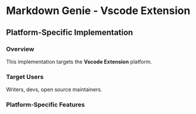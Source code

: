 # Markdown Genie - Vscode Extension

## Platform-Specific Implementation

### Overview
This implementation targets the **Vscode Extension** platform.

### Target Users
Writers, devs, open source maintainers.

### Platform-Specific Features

